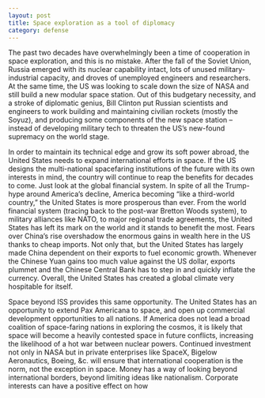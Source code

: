 ```yaml
---
layout: post
title: Space exploration as a tool of diplomacy
category: defense
---
```

	
The past two decades have overwhelmingly been a time of cooperation in space exploration, and this is no mistake. After the fall of the Soviet Union, Russia emerged with its nuclear capability intact, lots of unused military-industrial capacity, and droves of unemployed engineers and researchers. At the same time, the US was looking to scale down the size of NASA and still build a new modular space station. Out of this budgetary necessity, and a stroke of diplomatic genius, Bill Clinton put Russian scientists and engineers to work building and maintaining civilian rockets (mostly the Soyuz), and producing some components of the new space station – instead of developing military tech to threaten the US’s new-found supremacy on the world stage.

In order to maintain its technical edge and grow its soft power abroad, the United States needs to expand international efforts in space. If the US designs the multi-national spacefaring institutions of the future with its own interests in mind, the country will continue to reap the benefits for decades to come.  Just look at the global financial system. In spite of all the Trump-hype around America’s decline, America becoming “like a third-world country,” the United States is more prosperous than ever. From the world financial system (tracing back to the post-war Bretton Woods system), to military alliances like NATO, to major regional trade agreements, the United States has left its mark on the world and it stands to benefit the most. Fears over China’s rise overshadow the enormous gains in wealth here in the US thanks to cheap imports. Not only that, but the United States has largely made China dependent on their exports to fuel economic growth. Whenever the Chinese Yuan gains too much value against the US dollar, exports plummet and the Chinese Central Bank has to step in and quickly inflate the currency. Overall, the United States has created a global climate very hospitable for itself.

Space beyond ISS provides this same opportunity. The United States has an opportunity to extend Pax Americana to space, and open up commercial development opportunities to all nations. If America does not lead a broad coalition of space-faring nations in exploring the cosmos, it is likely that space will become a heavily contested space in future conflicts, increasing the likelihood of a hot war between nuclear powers. Continued investment not only in NASA but in private enterprises like SpaceX, Bigelow Aeronautics, Boeing, &c. will ensure that international cooperation is the norm, not the exception in space. Money has a way of looking beyond international borders, beyond limiting ideas like nationalism. Corporate interests can have a positive effect on how  
